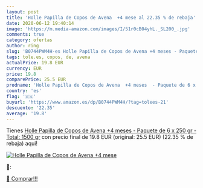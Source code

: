 ```yaml
---
layout: post
title: 'Holle Papilla de Copos de Avena  +4 mese al 22.35 % de rebaja'
date: 2020-06-12 19:40:14
image: 'https://m.media-amazon.com/images/I/51r0cB04yhL._SL200_.jpg'
comments: true
category: ofertas
author: ring
slug: 'B0744PWM4H-es Holle Papilla de Copos de Avena +4 meses - Paquete de 6 x...'
tags: tole.es, copos, de, avena
actualPrice: 19.8 EUR
currency: EUR
price: 19.8
comparePrice: 25.5 EUR
prodname: 'Holle Papilla de Copos de Avena  +4 meses  - Paquete de 6 x 250 gr - Total: 1500 gr'
country: 'es'
flag: '🇪🇸'
buyurl: 'https://www.amazon.es/dp/B0744PWM4H/?tag=tolees-21'
descuento: '22.35'
average: '19.8'
---
```


Tienes [Holle Papilla de Copos de Avena  +4 meses  - Paquete de 6 x 250 gr - Total: 1500 gr](https://www.amazon.es/dp/B0744PWM4H/?tag=tolees-21) con precio final de  19.8 EUR (original: 25.5 EUR) (22.35 %  de rebaja) aqui!

[![Holle Papilla de Copos de Avena  +4 mese](https://m.media-amazon.com/images/I/51r0cB04yhL._SL200_.jpg)](https://www.amazon.es/dp/B0744PWM4H/?tag=tolees-21)

🔎:


[🛒 Comprar!!!](https://www.amazon.es/dp/B0744PWM4H/?tag=tolees-21)
